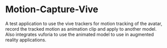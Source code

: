 # Motion-Capture-Vive
A test application to use the vive trackers for motion tracking of the avatar, record the tracked motion as animation clip and apply to another model. Also integrates vuforia to use the animated model to use in augmented reality applications.
